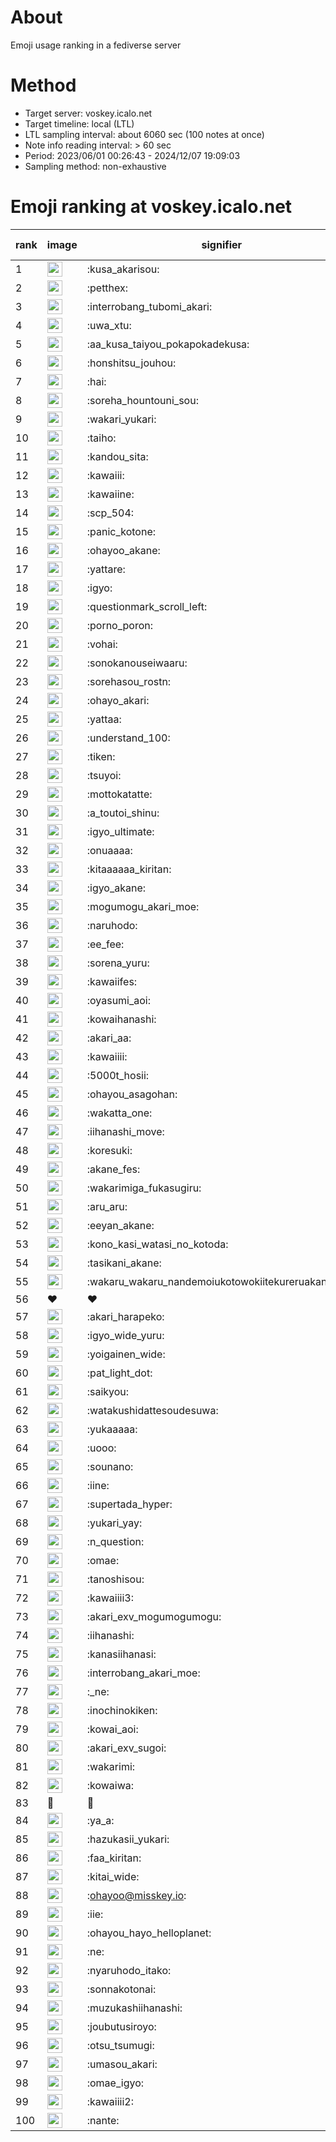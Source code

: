 # About
Emoji usage ranking in a fediverse server

# Method
- Target server: voskey.icalo.net
- Target timeline: local (LTL)
- LTL sampling interval: about 6060 sec (100 notes at once)
- Note info reading interval: > 60 sec
- Period: 2023/06/01 00:26:43 - 2024/12/07 19:09:03 
- Sampling method: non-exhaustive

# Emoji ranking at voskey.icalo.net

|rank|image|signifier|type|frequency score|
|----|----|----|----|----|
|1|<img height="24" src="https://voskey.icalo.net/emoji/kusa_akarisou.webp">|:kusa_akarisou:|custom|35537|
|2|<img height="24" src="https://voskey.icalo.net/emoji/petthex.webp">|:petthex:|custom|27933|
|3|<img height="24" src="https://voskey.icalo.net/emoji/interrobang_tubomi_akari.webp">|:interrobang_tubomi_akari:|custom|14470|
|4|<img height="24" src="https://voskey.icalo.net/emoji/uwa_xtu.webp">|:uwa_xtu:|custom|12541|
|5|<img height="24" src="https://voskey.icalo.net/emoji/aa_kusa_taiyou_pokapokadekusa.webp">|:aa_kusa_taiyou_pokapokadekusa:|custom|11414|
|6|<img height="24" src="https://voskey.icalo.net/emoji/honshitsu_jouhou.webp">|:honshitsu_jouhou:|custom|10125|
|7|<img height="24" src="https://voskey.icalo.net/emoji/hai.webp">|:hai:|custom|8665|
|8|<img height="24" src="https://voskey.icalo.net/emoji/soreha_hountouni_sou.webp">|:soreha_hountouni_sou:|custom|7489|
|9|<img height="24" src="https://voskey.icalo.net/emoji/wakari_yukari.webp">|:wakari_yukari:|custom|7164|
|10|<img height="24" src="https://voskey.icalo.net/emoji/taiho.webp">|:taiho:|custom|6953|
|11|<img height="24" src="https://voskey.icalo.net/emoji/kandou_sita.webp">|:kandou_sita:|custom|6841|
|12|<img height="24" src="https://voskey.icalo.net/emoji/kawaiii.webp">|:kawaiii:|custom|6615|
|13|<img height="24" src="https://voskey.icalo.net/emoji/kawaiine.webp">|:kawaiine:|custom|6492|
|14|<img height="24" src="https://voskey.icalo.net/emoji/scp_504.webp">|:scp_504:|custom|5986|
|15|<img height="24" src="https://voskey.icalo.net/emoji/panic_kotone.webp">|:panic_kotone:|custom|5547|
|16|<img height="24" src="https://voskey.icalo.net/emoji/ohayoo_akane.webp">|:ohayoo_akane:|custom|5184|
|17|<img height="24" src="https://voskey.icalo.net/emoji/yattare.webp">|:yattare:|custom|4931|
|18|<img height="24" src="https://voskey.icalo.net/emoji/igyo.webp">|:igyo:|custom|4881|
|19|<img height="24" src="https://voskey.icalo.net/emoji/questionmark_scroll_left.webp">|:questionmark_scroll_left:|custom|4756|
|20|<img height="24" src="https://voskey.icalo.net/emoji/porno_poron.webp">|:porno_poron:|custom|4542|
|21|<img height="24" src="https://voskey.icalo.net/emoji/vohai.webp">|:vohai:|custom|4387|
|22|<img height="24" src="https://voskey.icalo.net/emoji/sonokanouseiwaaru.webp">|:sonokanouseiwaaru:|custom|4377|
|23|<img height="24" src="https://voskey.icalo.net/emoji/sorehasou_rostn.webp">|:sorehasou_rostn:|custom|4356|
|24|<img height="24" src="https://voskey.icalo.net/emoji/ohayo_akari.webp">|:ohayo_akari:|custom|4159|
|25|<img height="24" src="https://voskey.icalo.net/emoji/yattaa.webp">|:yattaa:|custom|4085|
|26|<img height="24" src="https://voskey.icalo.net/emoji/understand_100.webp">|:understand_100:|custom|3863|
|27|<img height="24" src="https://voskey.icalo.net/emoji/tiken.webp">|:tiken:|custom|3793|
|28|<img height="24" src="https://voskey.icalo.net/emoji/tsuyoi.webp">|:tsuyoi:|custom|3762|
|29|<img height="24" src="https://voskey.icalo.net/emoji/mottokatatte.webp">|:mottokatatte:|custom|3717|
|30|<img height="24" src="https://voskey.icalo.net/emoji/a_toutoi_shinu.webp">|:a_toutoi_shinu:|custom|3575|
|31|<img height="24" src="https://voskey.icalo.net/emoji/igyo_ultimate.webp">|:igyo_ultimate:|custom|3437|
|32|<img height="24" src="https://voskey.icalo.net/emoji/onuaaaa.webp">|:onuaaaa:|custom|3296|
|33|<img height="24" src="https://voskey.icalo.net/emoji/kitaaaaaa_kiritan.webp">|:kitaaaaaa_kiritan:|custom|3205|
|34|<img height="24" src="https://voskey.icalo.net/emoji/igyo_akane.webp">|:igyo_akane:|custom|3059|
|35|<img height="24" src="https://voskey.icalo.net/emoji/mogumogu_akari_moe.webp">|:mogumogu_akari_moe:|custom|3053|
|36|<img height="24" src="https://voskey.icalo.net/emoji/naruhodo.webp">|:naruhodo:|custom|3022|
|37|<img height="24" src="https://voskey.icalo.net/emoji/ee_fee.webp">|:ee_fee:|custom|2995|
|38|<img height="24" src="https://voskey.icalo.net/emoji/sorena_yuru.webp">|:sorena_yuru:|custom|2905|
|39|<img height="24" src="https://voskey.icalo.net/emoji/kawaiifes.webp">|:kawaiifes:|custom|2901|
|40|<img height="24" src="https://voskey.icalo.net/emoji/oyasumi_aoi.webp">|:oyasumi_aoi:|custom|2866|
|41|<img height="24" src="https://voskey.icalo.net/emoji/kowaihanashi.webp">|:kowaihanashi:|custom|2807|
|42|<img height="24" src="https://voskey.icalo.net/emoji/akari_aa.webp">|:akari_aa:|custom|2732|
|43|<img height="24" src="https://voskey.icalo.net/emoji/kawaiiii.webp">|:kawaiiii:|custom|2696|
|44|<img height="24" src="https://voskey.icalo.net/emoji/5000t_hosii.webp">|:5000t_hosii:|custom|2634|
|45|<img height="24" src="https://voskey.icalo.net/emoji/ohayou_asagohan.webp">|:ohayou_asagohan:|custom|2596|
|46|<img height="24" src="https://voskey.icalo.net/emoji/wakatta_one.webp">|:wakatta_one:|custom|2565|
|47|<img height="24" src="https://voskey.icalo.net/emoji/iihanashi_move.webp">|:iihanashi_move:|custom|2553|
|48|<img height="24" src="https://voskey.icalo.net/emoji/koresuki.webp">|:koresuki:|custom|2535|
|49|<img height="24" src="https://voskey.icalo.net/emoji/akane_fes.webp">|:akane_fes:|custom|2505|
|50|<img height="24" src="https://voskey.icalo.net/emoji/wakarimiga_fukasugiru.webp">|:wakarimiga_fukasugiru:|custom|2499|
|51|<img height="24" src="https://voskey.icalo.net/emoji/aru_aru.webp">|:aru_aru:|custom|2493|
|52|<img height="24" src="https://voskey.icalo.net/emoji/eeyan_akane.webp">|:eeyan_akane:|custom|2464|
|53|<img height="24" src="https://voskey.icalo.net/emoji/kono_kasi_watasi_no_kotoda.webp">|:kono_kasi_watasi_no_kotoda:|custom|2419|
|54|<img height="24" src="https://voskey.icalo.net/emoji/tasikani_akane.webp">|:tasikani_akane:|custom|2381|
|55|<img height="24" src="https://voskey.icalo.net/emoji/wakaru_wakaru_nandemoiukotowokiitekureruakanetyan.webp">|:wakaru_wakaru_nandemoiukotowokiitekureruakanetyan:|custom|2341|
|56|❤|❤|unicode|2336|
|57|<img height="24" src="https://voskey.icalo.net/emoji/akari_harapeko.webp">|:akari_harapeko:|custom|2289|
|58|<img height="24" src="https://voskey.icalo.net/emoji/igyo_wide_yuru.webp">|:igyo_wide_yuru:|custom|2275|
|59|<img height="24" src="https://voskey.icalo.net/emoji/yoigainen_wide.webp">|:yoigainen_wide:|custom|2255|
|60|<img height="24" src="https://voskey.icalo.net/emoji/pat_light_dot.webp">|:pat_light_dot:|custom|2243|
|61|<img height="24" src="https://voskey.icalo.net/emoji/saikyou.webp">|:saikyou:|custom|2229|
|62|<img height="24" src="https://voskey.icalo.net/emoji/watakushidattesoudesuwa.webp">|:watakushidattesoudesuwa:|custom|2196|
|63|<img height="24" src="https://voskey.icalo.net/emoji/yukaaaaa.webp">|:yukaaaaa:|custom|2176|
|64|<img height="24" src="https://voskey.icalo.net/emoji/uooo.webp">|:uooo:|custom|2059|
|65|<img height="24" src="https://voskey.icalo.net/emoji/sounano.webp">|:sounano:|custom|2051|
|66|<img height="24" src="https://voskey.icalo.net/emoji/iine.webp">|:iine:|custom|2025|
|67|<img height="24" src="https://voskey.icalo.net/emoji/supertada_hyper.webp">|:supertada_hyper:|custom|1996|
|68|<img height="24" src="https://voskey.icalo.net/emoji/yukari_yay.webp">|:yukari_yay:|custom|1939|
|69|<img height="24" src="https://voskey.icalo.net/emoji/n_question.webp">|:n_question:|custom|1934|
|70|<img height="24" src="https://voskey.icalo.net/emoji/omae.webp">|:omae:|custom|1914|
|71|<img height="24" src="https://voskey.icalo.net/emoji/tanoshisou.webp">|:tanoshisou:|custom|1875|
|72|<img height="24" src="https://voskey.icalo.net/emoji/kawaiiii3.webp">|:kawaiiii3:|custom|1860|
|73|<img height="24" src="https://voskey.icalo.net/emoji/akari_exv_mogumogumogu.webp">|:akari_exv_mogumogumogu:|custom|1824|
|74|<img height="24" src="https://voskey.icalo.net/emoji/iihanashi.webp">|:iihanashi:|custom|1798|
|75|<img height="24" src="https://voskey.icalo.net/emoji/kanasiihanasi.webp">|:kanasiihanasi:|custom|1765|
|76|<img height="24" src="https://voskey.icalo.net/emoji/interrobang_akari_moe.webp">|:interrobang_akari_moe:|custom|1725|
|77|<img height="24" src="https://voskey.icalo.net/emoji/_ne.webp">|:_ne:|custom|1706|
|78|<img height="24" src="https://voskey.icalo.net/emoji/inochinokiken.webp">|:inochinokiken:|custom|1704|
|79|<img height="24" src="https://voskey.icalo.net/emoji/kowai_aoi.webp">|:kowai_aoi:|custom|1696|
|80|<img height="24" src="https://voskey.icalo.net/emoji/akari_exv_sugoi.webp">|:akari_exv_sugoi:|custom|1678|
|81|<img height="24" src="https://voskey.icalo.net/emoji/wakarimi.webp">|:wakarimi:|custom|1676|
|82|<img height="24" src="https://voskey.icalo.net/emoji/kowaiwa.webp">|:kowaiwa:|custom|1666|
|83|🤔|🤔|unicode|1658|
|84|<img height="24" src="https://voskey.icalo.net/emoji/ya_a.webp">|:ya_a:|custom|1612|
|85|<img height="24" src="https://voskey.icalo.net/emoji/hazukasii_yukari.webp">|:hazukasii_yukari:|custom|1611|
|86|<img height="24" src="https://voskey.icalo.net/emoji/faa_kiritan.webp">|:faa_kiritan:|custom|1609|
|87|<img height="24" src="https://voskey.icalo.net/emoji/kitai_wide.webp">|:kitai_wide:|custom|1602|
|88|<img height="24" src="https://voskey.icalo.net/emoji/ohayoo.webp">|:ohayoo@misskey.io:|custom|1599|
|89|<img height="24" src="https://voskey.icalo.net/emoji/iie.webp">|:iie:|custom|1592|
|90|<img height="24" src="https://voskey.icalo.net/emoji/ohayou_hayo_helloplanet.webp">|:ohayou_hayo_helloplanet:|custom|1580|
|91|<img height="24" src="https://voskey.icalo.net/emoji/ne.webp">|:ne:|custom|1547|
|92|<img height="24" src="https://voskey.icalo.net/emoji/nyaruhodo_itako.webp">|:nyaruhodo_itako:|custom|1526|
|93|<img height="24" src="https://voskey.icalo.net/emoji/sonnakotonai.webp">|:sonnakotonai:|custom|1512|
|94|<img height="24" src="https://voskey.icalo.net/emoji/muzukashiihanashi.webp">|:muzukashiihanashi:|custom|1456|
|95|<img height="24" src="https://voskey.icalo.net/emoji/joubutusiroyo.webp">|:joubutusiroyo:|custom|1450|
|96|<img height="24" src="https://voskey.icalo.net/emoji/otsu_tsumugi.webp">|:otsu_tsumugi:|custom|1427|
|97|<img height="24" src="https://voskey.icalo.net/emoji/umasou_akari.webp">|:umasou_akari:|custom|1389|
|98|<img height="24" src="https://voskey.icalo.net/emoji/omae_igyo.webp">|:omae_igyo:|custom|1384|
|99|<img height="24" src="https://voskey.icalo.net/emoji/kawaiiii2.webp">|:kawaiiii2:|custom|1371|
|100|<img height="24" src="https://voskey.icalo.net/emoji/nante.webp">|:nante:|custom|1352|
